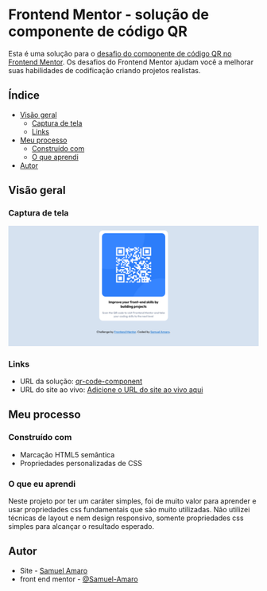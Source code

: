 # Frontend Mentor - solução de componente de código QR

Esta é uma solução para o [desafio do componente de código QR no Frontend Mentor](https://www.frontendmentor.io/challenges/qr-code-component-iux_sIO_H). Os desafios do Frontend Mentor ajudam você a melhorar suas habilidades de codificação criando projetos realistas.

## Índice

- [Visão geral](#visão-geral)
  - [Captura de tela](#captura-de-tela)
  - [Links](#links)
- [Meu processo](#meu-processo)
  - [Construído com](#construído-com)
  - [O que aprendi](#o-que-aprendi)
- [Autor](#autor)

## Visão geral

### Captura de tela

![](./design/solution.png)

### Links

- URL da solução: [qr-code-component](https://github.com/Samuel-Amaro/qr-code-component)
- URL do site ao vivo: [Adicione o URL do site ao vivo aqui](https://your-live-site-url.com)

## Meu processo

### Construído com

- Marcação HTML5 semântica
- Propriedades personalizadas de CSS

### O que eu aprendi

Neste projeto por ter um caráter simples, foi de muito valor para aprender e usar propriedades css fundamentais que são muito utilizadas. Não utilizei técnicas de layout e nem design responsivo, somente propriedades css simples para alcançar o resultado esperado.

## Autor

- Site - [Samuel Amaro](https://github.com/Samuel-Amaro)
- front end mentor - [@Samuel-Amaro](https://www.frontendmentor.io/profile/seunomedeusuário)
